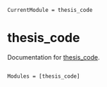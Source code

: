 ```@meta
CurrentModule = thesis_code
```

# thesis_code

Documentation for [thesis_code](https://github.com/bo-js/thesis_code.jl).

```@index
```

```@autodocs
Modules = [thesis_code]
```
